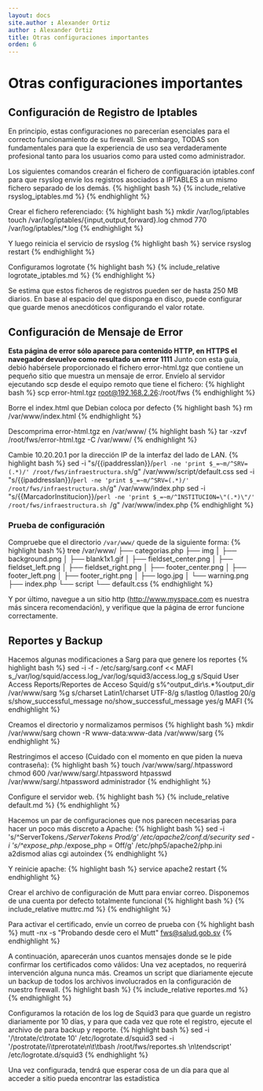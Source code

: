 ```yaml
---
layout: docs
site.author : Alexander Ortiz
author : Alexander Ortiz
title: Otras configuraciones importantes
orden: 6
---
```


# Otras configuraciones importantes
## Configuración de Registro de Iptables
En principio, estas configuraciones no parecerían esenciales para el correcto funcionamiento de su firewall. Sin embargo, TODAS son fundamentales para que la experiencia de uso sea verdaderamente profesional tanto para los usuarios como para usted como administrador.  

Los siguientes comandos crearán el fichero de configuaración iptables.conf para que rsyslog envíe los registros asociados a IPTABLES a un mismo fichero separado de los demás.
{% highlight bash %}
    {% include_relative rsyslog_iptables.md %}
{% endhighlight %}

Crear el fichero referenciado:
{% highlight bash %}
mkdir /var/log/iptables
touch /var/log/iptables/{input,output,forward}.log
chmod 770 /var/log/iptables/*.log
{% endhighlight %}

Y luego reinicia el servicio de rsyslog
{% highlight bash %}
service rsyslog restart
{% endhighlight %}

Configuramos logrotate 
{% highlight bash %}
    {% include_relative logrotate_iptables.md %}
{% endhighlight %}

Se estima que estos ficheros de registros pueden ser de hasta 250 MB diarios. En base al espacio del que disponga en disco, puede configurar que guarde menos anecdóticos configurando el valor rotate.

## Configuración de Mensaje de Error
__Esta página de error sólo aparece para contenido HTTP, en HTTPS el navegador devuelve como resultado un error 1111__
Junto con esta guía, debió habérsele proporcionado el fichero error-html.tgz que contiene un pequeño sitio que muestra un mensaje de error. Envíelo al servidor ejecutando scp desde el equipo remoto que tiene el fichero:
{% highlight bash %}
scp error-html.tgz root@192.168.2.26:/root/fws
{% endhighlight %}

Borre el index.html que Debian coloca por defecto
{% highlight bash %}
rm /var/www/index.html
{% endhighlight %}

Descomprima error-html.tgz en /var/www/ 
{% highlight bash %}
tar -xzvf /root/fws/error-html.tgz -C /var/www/
{% endhighlight %}

Cambie 10.20.20.1 por la dirección IP de la interfaz del lado de LAN.
{% highlight bash %}
sed -i "s/{{ipaddresslan}}/`perl -ne 'print $_=~m/^SRV=(.*)/' /root/fws/infraestructura.sh`/g" /var/www/script/default.css
sed -i "s/{{ipaddresslan}}/`perl -ne 'print $_=~m/^SRV=(.*)/' /root/fws/infraestructura.sh`/g" /var/www/index.php
sed -i "s/{{MarcadorInstitucion}}/`perl -ne 'print $_=~m/^INSTITUCION=\"(.*)\"/' /root/fws/infraestructura.sh `/g" /var/www/index.php
{% endhighlight %}

### Prueba de configuración
Compruebe que el directorio `/var/www/` quede de la siguiente forma:
{% highlight bash %}
tree /var/www/ 
├── categorias.php
├── img
│   ├── background.png
│   ├── blank1x1.gif
│   ├── fieldset_center.png
│   ├── fieldset_left.png
│   ├── fieldset_right.png
│   ├── footer_center.png
│   ├── footer_left.png
│   ├── footer_right.png
│   ├── logo.jpg
│   └── warning.png
├── index.php
└── script
    └── default.css 
{% endhighlight %}

Y por último, navegue a un sitio http (http://www.myspace.com es nuestra más sincera recomendación), y verifique que la página de error funcione correctamente.

## Reportes y Backup
Hacemos algunas modificaciones a Sarg para que  genere los reportes
{% highlight bash %}
sed -i -f - /etc/sarg/sarg.conf << MAFI
s_/var/log/squid/access.log_/var/log/squid3/access.log_g
s/Squid User Access Reports/Reportes de Acceso Squid/g
s%^output_dir\s.*%output_dir /var/www/sarg %g
s/charset Latin1/charset UTF-8/g
s/lastlog 0/lastlog 20/g
s/show_successful_message no/show_successful_message yes/g
MAFI
{% endhighlight %}

Creamos el directorio y normalizamos permisos
{% highlight bash %}
mkdir /var/www/sarg
chown -R www-data:www-data /var/www/sarg
{% endhighlight %}

Restringimos el acceso (Cuidado con el momento en que piden la nueva contraseña):
{% highlight bash %}
touch /var/www/sarg/.htpassword
chmod 600 /var/www/sarg/.htpassword
htpasswd /var/www/sarg/.htpassword administrador 
{% endhighlight %}

Configure el servidor web.
{% highlight bash %}
    {% include_relative default.md %}
{% endhighlight %}

Hacemos un par de configuraciones que nos parecen necesarias para hacer un poco más discreto a Apache:
{% highlight bash %}
sed -i 's/^ServerTokens.*/ServerTokens Prod/g' /etc/apache2/conf.d/security
sed -i 's/^expose_php.*/expose_php = Off/g' /etc/php5/apache2/php.ini
a2dismod alias cgi autoindex
{% endhighlight %}

Y reinicie apache:
{% highlight bash %}
service apache2 restart
{% endhighlight %}

Crear el archivo de configuración de Mutt para enviar correo. Disponemos de una cuenta por defecto totalmente funcional
{% highlight bash %}
    {% include_relative muttrc.md %}
{% endhighlight %}

Para activar el certificado, envíe un correo de prueba con 
{% highlight bash %}
mutt -nx -s "Probando desde cero el Mutt" fws@salud.gob.sv
{% endhighlight %}

A continuación, aparecerán unos cuantos mensajes donde se le pide confirmar los certificados como válidos: Una vez aceptados, no requerirá intervención alguna nunca más.
Creamos un script que diariamente ejecute un backup de todos los archivos involucrados en la configuración de nuestro firewall. 
{% highlight bash %}
    {% include_relative reportes.md %}
{% endhighlight %}

Configuramos la rotación de los log de Squid3 para que guarde un registro diariamente por 10 días, y para que cada vez que rote el registro, ejecute el archivo de para backup y reporte.
{% highlight bash %}
sed -i '/\trotate/c\\trotate 10' /etc/logrotate.d/squid3
sed -i '/postrotate/i\\tprerotate\n\t\tbash /root/fws/reportes.sh \n\tendscript' /etc/logrotate.d/squid3
{% endhighlight %}

Una vez configurada, tendrá que esperar cosa de un día para que al acceder a sitio pueda encontrar las estadística
